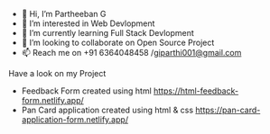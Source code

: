 - 👋 Hi, I’m Partheeban G
- 👀 I’m interested in Web Devlopment
- 🌱 I’m currently learning Full Stack Devlopment
- 💞️ I’m looking to collaborate on Open Source Project
- 📫 Reach me on +91 6364048458 /giparthi001@gmail.com

Have a look on my Project
- Feedback Form created using html https://html-feedback-form.netlify.app/
- Pan Card application created using html & css https://pan-card-application-form.netlify.app/
